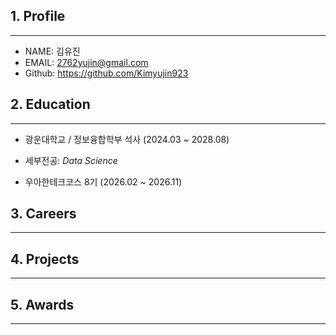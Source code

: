 ## 1. Profile
----
- NAME: 김유진
- EMAIL: 2762yujin@gmail.com
- Github: <https://github.com/Kimyujin923>

## 2. Education
----
- 광운대학교 / 정보융합학부 석사 (2024.03 ~ 2028.08)  
* 세부전공: _Data Science_
- 우아한테크코스 8기 (2026.02 ~ 2026.11)

## 3. Careers
----

## 4. Projects
----

## 5. Awards
----
